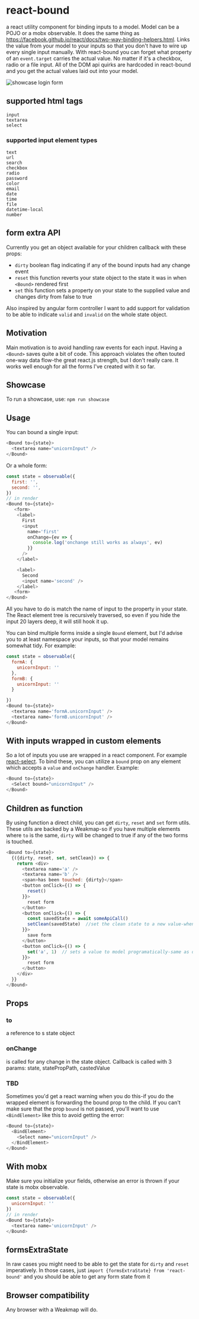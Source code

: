 # react-bound

a react utility component for binding inputs to a model. Model can be a POJO or a mobx observable.
It does the same thing as https://facebook.github.io/react/docs/two-way-binding-helpers.html. Links the value from your model to your inputs so that you don't have to wire up every single input manually.
With react-bound you can forget what property of an `event.target` carries the actual value. No matter if it's a checkbox, radio or a file input. All of the DOM api quirks are hardcoded in react-bound and you get the actual values laid out into your model.

![showcase login form](https://raw.githubusercontent.com/capaj/react-bound/master/img/showcase-login-form.gif)

## supported html tags

```
input
textarea
select
```

### supported input element types

```
text
url
search
checkbox
radio
password
color
email
date
time
file
datetime-local
number
```

## form extra API

Currently you get an object available for your children callback with these props:

- `dirty` boolean flag indicating if any of the bound inputs had any change event
- `reset` this function reverts your state object to the state it was in when `<Bound>` rendered first
- `set` this function sets a property on your state to the supplied value and changes dirty from false to true

Also inspired by angular form controller I want to add support for validation to be able to indicate `valid` and `invalid` on the whole state object.

## Motivation

Main motivation is to avoid handling raw events for each input. Having a `<Bound>` saves quite a bit of code. This approach violates the often touted one-way data flow-the great react.js strength, but I don't really care. It works well enough for all the forms I've created with it so far.

## Showcase

To run a showcase, use: `npm run showcase`

## Usage

You can bound a single input:

```javascript
<Bound to={state}>
  <textarea name="unicornInput" />
</Bound>
```

Or a whole form:

```javascript
const state = observable({
  first: '',
  second: '',
})
// in render
<Bound to={state}>
   <form>
    <label>
      First
      <input
        name='first'
        onChange={ev => {
          console.log('onchange still works as always', ev)
        }}
      />
    </label>

    <label>
      Second
      <input name='second' />
    </label>
   <form>
</Bound>
```

All you have to do is match the name of input to the property in your state. The React element tree is recursively traversed, so even if you hide the input 20 layers deep, it will still hook it up.

You can bind multiple forms inside a single `Bound` element, but I'd advise you to at least namespace your inputs, so that your model remains somewhat tidy.
For example:

```javascript
const state = observable({
  formA: {
    unicornInput: ''
  },
  formB: {
    unicornInput: ''
  }

})
<Bound to={state}>
  <textarea name='formA.unicornInput' />
  <textarea name='formB.unicornInput' />
</Bound>
```

## With inputs wrapped in custom elements

So a lot of inputs you use are wrapped in a react component. For example [react-select](https://github.com/JedWatson/react-select). To bind these, you can utilize a `bound` prop on any element which accepts a `value` and `onChange` handler. Example:

```javascript
<Bound to={state}>
  <Select bound="unicornInput" />
</Bound>
```

## Children as function

By using function a direct child, you can get `dirty`, `reset` and `set` form utils. These utils are backed by a Weakmap-so if you have multiple <Bound/> elements where `to` is the same, `dirty` will be changed to true if any of the two forms is touched.

```javascript
<Bound to={state}>
  {({dirty, reset, set, setClean}) => {
    return <div>
      <textarea name='a' />
      <textarea name='b' />
      <span>has been touched: {dirty}</span>
      <button onClick={() => {
        reset()
      }}>
        reset form
      </button>
      <button onClick={() => {
        const savedState = await someApiCall()
        setClean(savedState)  //set the clean state to a new value-when you've saved your form on backend for example
      }}>
        save form
      </button>
      <button onClick={() => {
        set('a', 1)  // sets a value to model programatically-same as doin a = 1 but "dirty" gets switched
      }}>
        reset form
      </button>
    </div>
  }}
</Bound>
```

## Props

### to

a reference to s state object

### onChange

is called for any change in the state object. Callback is called with 3 params: state, statePropPath, castedValue

### TBD

Sometimes you'd get a react warning when you do this-if you do the wrapped element is forwarding the bound prop to the child. If you can't make sure that the prop `bound` is not passed, you'll want to use `<BindElement>` like this to avoid getting the error:

```javascript
<Bound to={state}>
  <BindElement>
    <Select name="unicornInput" />
  </BindElement>
</Bound>
```

## With mobx

Make sure you initialize your fields, otherwise an error is thrown if your state is mobx observable.

```javascript
const state = observable({
  unicornInput: ''
})
// in render
<Bound to={state}>
  <textarea name='unicornInput' />
</Bound>
```

## formsExtraState

In raw cases you might need to be able to get the state for `dirty` and `reset` imperatively. In those cases, just `import {formsExtraState} from 'react-bound'` and you should be able to get any form state from it

## Browser compatibility

Any browser with a Weakmap will do.
